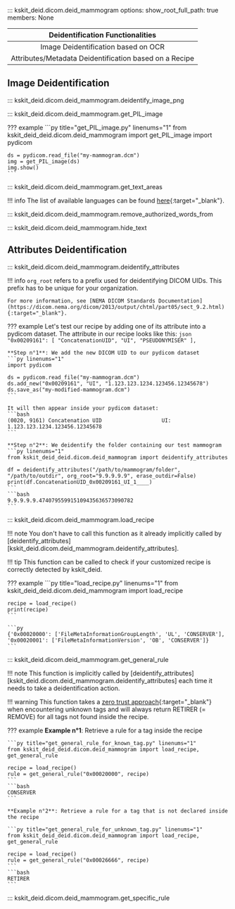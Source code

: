 ::: kskit_deid.dicom.deid_mammogram
    options:
        show_root_full_path: true
        members: None

|          **Deidentification Functionalities**          |
|:------------------------------------------------------:|
|           Image Deidentification based on OCR          |
| Attributes/Metadata Deidentification based on a Recipe |

## Image Deidentification

::: kskit_deid.dicom.deid_mammogram.deidentify_image_png

::: kskit_deid.dicom.deid_mammogram.get_PIL_image

??? example
    ```py title="get_PIL_image.py" linenums="1"
    from kskit_deid_deid.dicom.deid_mammogram import get_PIL_image
    import pydicom

    ds = pydicom.read_file("my-mammogram.dcm")
    img = get_PIL_image(ds)
    img.show()
    ```

::: kskit_deid.dicom.deid_mammogram.get_text_areas

!!! info
    The list of available languages can be found [here](https://www.jaided.ai/easyocr/){:target="_blank"}.

::: kskit_deid.dicom.deid_mammogram.remove_authorized_words_from

::: kskit_deid.dicom.deid_mammogram.hide_text

## Attributes Deidentification

::: kskit_deid.dicom.deid_mammogram.deidentify_attributes

!!! info
    `org_root` refers to a prefix used for deidentifying DICOM UIDs. 
    This prefix has to be unique for your organization.
    
    For more information, see [NEMA DICOM Standards Documentation](https://dicom.nema.org/dicom/2013/output/chtml/part05/sect_9.2.html){:target="_blank"}.

??? example
    Let's test our recipe by adding one of its attribute into a pydicom dataset.
    The attribute in our recipe looks like this:
    ```json
    "0x00209161": [
        "ConcatenationUID",
        "UI",
        "PSEUDONYMISER"
    ],
    ``` 

    **Step n°1**: We add the new DICOM UID to our pydicom dataset
    ```py linenums="1"
    import pydicom

    ds = pydicom.read_file("my-mammogram.dcm")
    ds.add_new("0x00209161", "UI", "1.123.123.1234.123456.12345678")
    ds.save_as("my-modified-mammogram.dcm")
    ``` 
    
    It will then appear inside your pydicom dataset:
    ```bash
    (0020, 9161) Concatenation UID                   UI: 1.123.123.1234.123456.12345678
    ```

    **Step n°2**: We deidentify the folder containing our test mammogram
    ```py linenums="1"
    from kskit_deid_deid.dicom.deid_mammogram import deidentify_attributes

    df = deidentify_attributes("/path/to/mammogram/folder", "/path/to/outdir", org_root="9.9.9.9.9", erase_outdir=False)
    print(df.ConcatenationUID_0x00209161_UI_1____)
    ```
    ```bash
    9.9.9.9.9.474079559915109435636573090782
    ```

::: kskit_deid.dicom.deid_mammogram.load_recipe

!!! note
    You don't have to call this function as it already implicitly called by [deidentify_attributes][kskit_deid.dicom.deid_mammogram.deidentify_attributes].

!!! tip
    This function can be called to check if your customized recipe is correctly
    detected by kskit_deid.

??? example
    ```py title="load_recipe.py" linenums="1"
    from kskit_deid_deid.dicom.deid_mammogram import load_recipe

    recipe = load_recipe()
    print(recipe)
    ```

    ```py
    {'0x00020000': ['FileMetaInformationGroupLength', 'UL', 'CONSERVER'], '0x00020001': ['FileMetaInformationVersion', 'OB', 'CONSERVER']}
    ```

::: kskit_deid.dicom.deid_mammogram.get_general_rule

!!! note
    This function is implicitly called by [deidentify_attributes][kskit_deid.dicom.deid_mammogram.deidentify_attributes] each time
    it needs to take a deidentification action.

!!! warning
    This function takes a [zero trust approach](https://fr.wikipedia.org/wiki/Zero_trust){:target="_blank"} when encountering
    unknown tags and will always return RETIRER (= REMOVE) for all tags not found inside the recipe.

??? example
    **Example n°1**: Retrieve a rule for a tag inside the recipe
    
    ```py title="get_general_rule_for_known_tag.py" linenums="1"
    from kskit_deid_deid.dicom.deid_mammogram import load_recipe, get_general_rule

    recipe = load_recipe()
    rule = get_general_rule("0x00020000", recipe)
    ```
    ```bash
    CONSERVER
    ```

    **Example n°2**: Retrieve a rule for a tag that is not declared inside the recipe
    
    ```py title="get_general_rule_for_unknown_tag.py" linenums="1"
    from kskit_deid_deid.dicom.deid_mammogram import load_recipe, get_general_rule

    recipe = load_recipe()
    rule = get_general_rule("0x00026666", recipe)
    ```
    ```bash
    RETIRER
    ```

::: kskit_deid.dicom.deid_mammogram.get_specific_rule